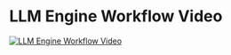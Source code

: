 # LLM Engine Workflow Video

[![LLM Engine Workflow Video](https://img.shields.io/badge/Watch-Video-blue?style=for-the-badge&logo=youtube)](https://drive.google.com/file/d/1iUJQ0Iw1ZdVh9frsPZ83ZF_i5QAd6eel/view?usp=drive_link)

